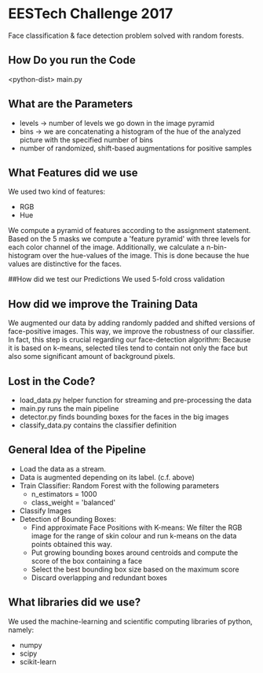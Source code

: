 # EESTech Challenge 2017

Face classification & face detection problem solved with random forests.

## How Do you run the Code
\<python-dist\> main.py
## What are the Parameters
* levels -> number of levels we go down in the image pyramid
* bins -> we are concatenating a histogram of the hue of the analyzed picture with the specified number of bins
* number of randomized, shift-based augmentations for positive samples

## What Features did we use
We used two kind of features:
* RGB	
* Hue

We compute a pyramid of features according to the assignment statement. Based on the 5 masks we compute a 
'feature pyramid' with three levels for each color channel of the image.
Additionally, we calculate a n-bin-histogram over the hue-values of the image. This is done because the hue values are distinctive for the faces. 

##How did we test our Predictions 
We used 5-fold cross validation

## How did we improve the Training Data
We augmented our data by adding randomly padded and shifted versions of face-positive images. This way, we improve the robustness of our classifier. 
In fact, this step is crucial regarding our face-detection algorithm: 
Because it is based on k-means, selected tiles tend to contain not only the face but also some significant amount of background pixels.

## Lost in the Code?
* load_data.py helper function for streaming and pre-processing the data
* main.py runs the main pipeline
* detector.py finds bounding boxes for the faces in the big images
* classify_data.py contains the classifier definition

## General Idea of the Pipeline
* Load the data as a stream.
* Data is augmented depending on its label. (c.f. above)
* Train Classifier: Random Forest with the following parameters
    * n_estimators = 1000
    * class_weight = 'balanced'
* Classify Images
* Detection of Bounding Boxes: 
    * Find approximate Face Positions with K-means: We filter the RGB image for the range of skin colour and run k-means on the data points obtained this way.
    * Put growing bounding boxes around centroids and compute the score of the box containing a face
    * Select the best bounding box size based on the maximum score
    * Discard overlapping and redundant boxes

## What libraries did we use?
We used the machine-learning and scientific computing libraries of python, namely:
* numpy
* scipy
* scikit-learn
